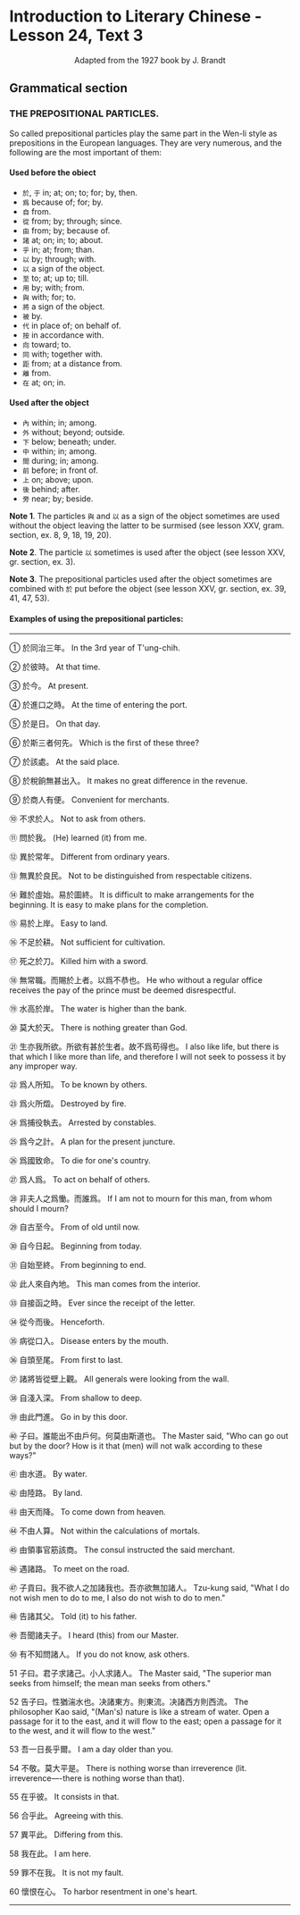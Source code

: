 # Introduction to Literary Chinese - Lesson 24, Text 3

<center>Adapted from the 1927 book by J. Brandt</center>

## Grammatical section

### THE PREPOSITIONAL PARTICLES.

So called prepositional particles play the same part in the Wen-li style as prepositions in the European languages. They are very numerous, and the following are the most important of them:

#### Used before the obiect

- `於`, `于` in; at; on; to; for; by, then.
- `爲` because of; for; by.
- `自` from.
- `從` from; by; through; since.
- `由` from; by; because of.
- `諸` at; on; in; to; about.
- `乎` in; at; from; than.
- `以` by; through; with.
- `以` a sign of the object.
- `至` to; at; up to; till.
- `用` by; with; from.
- `與` with; for; to.
- `將` a sign of the object.
- `被` by.
- `代` in place of; on behalf of.
- `按` in accordance with.
- `向` toward; to.
- `同` with; together with.
- `距` from; at a distance from.
- `離` from.
- `在` at; on; in.

#### Used after the object

- `內` within; in; among.
- `外` without; beyond; outside.
- `下` below; beneath; under.
- `中` within; in; among.
- `間` during; in; among.
- `前` before; in front of.
- `上` on; above; upon.
- `後` behind; after.
- `旁` near; by; beside.

**Note 1**. The particles `與` and `以` as a sign of the object sometimes are used without the object leaving the latter to be surmised (see lesson XXV, gram. section, ex. 8, 9, 18, 19, 20).

**Note 2**. The particle `以` sometimes is used after the object (see lesson XXV, gr. section, ex. 3).

**Note 3**. The prepositional particles used after the object sometimes are combined with `於` put before the object (see lesson XXV, gr. section, ex. 39, 41, 47, 53).

#### Examples of using the prepositional particles:

---

① 於同治三年。
In the 3rd year of T'ung-chih.

② 於彼時。
At that time.

③ 於今。
At present.

④ 於進口之時。
At the time of entering the port.

⑤ 於是日。
On that day.

⑥ 於斯三者何先。
Which is the first of these three?

⑦ 於該處。
At the said place.

⑧ 於稅餉無甚出入。
It makes no great difference in the revenue.

⑨ 於商人有便。
Convenient for merchants.

⑩ 不求於人。
Not to ask from others.

⑪ 問於我。
(He) learned (it) from me.

⑫ 異於常年。
Different from ordinary years.

⑬ 無異於良民。
Not to be distinguished from respectable citizens.

⑭ 難於虛始。易於圖終。
It is difficult to make arrangements for the beginning. It is easy to make plans for the completion.

⑮ 易於上岸。
Easy to land.

⑯ 不足於耕。
Not sufficient for cultivation.

⑰ 死之於刀。
Killed him with a sword.

⑱ 無常職。而賜於上者。以爲不恭也。
He who without a regular office receives the pay of the prince must be deemed disrespectful.

⑲ 水高於岸。
The water is higher than the bank.

⑳ 莫大於天。
There is nothing greater than God.

㉑ 生亦我所欲。所欲有甚於生者。故不爲苟得也。
I also like life, but there is that which I like more than life, and therefore I will not seek to possess it by any improper way.

㉒ 爲人所知。
To be known by others.

㉓ 爲火所燬。
Destroyed by fire.

㉔ 爲捕役執去。
Arrested by constables.

㉕ 爲今之計。
A plan for the present juncture.

㉖ 爲國致命。
To die for one's country.

㉗ 爲人爲。
To act on behalf of others.

㉘ 非夫人之爲慟。而誰爲。
If I am not to mourn for this man, from whom should I mourn?

㉙ 自古至今。
From of old until now.

㉚ 自今日起。
Beginning from today.

㉛ 自始至終。
From beginning to end.

㉜ 此人來自內地。
This man comes from the interior.

㉝ 自接函之時。
Ever since the receipt of the letter.

㉞ 從今而後。
Henceforth.

㉟ 病從口入。
Disease enters by the mouth.

㊱ 自頭至尾。
From first to last.

㊲ 諸將皆從壁上觀。
All generals were looking from the wall.

㊳ 自淺入深。
From shallow to deep.

㊴ 由此門進。
Go in by this door.

㊵ 子曰。誰能出不由戶何。何莫由斯道也。
The Master said, "Who can go out but by the door? How is it that (men) will not walk according to these ways?"

㊶ 由水道。
By water.

㊷ 由陸路。
By land.

㊸ 由天而降。
To come down from heaven.

㊹ 不由人算。
Not within the calculations of mortals.

㊺ 由領事官筋該商。
The consul instructed the said merchant.

㊻ 遇諸路。
To meet on the road.

㊼ 子貢曰。我不欲人之加諸我也。吾亦欲無加諸人。
Tzu-kung said, "What I do not wish men to do to me, I also do not wish to do to men."

㊽ 告諸其父。
Told (it) to his father.

㊾ 吾聞諸夫子。
I heard (this) from our Master.

㊿ 有不知問諸人。
If you do not know, ask others.

51 子曰。君子求諸己。小人求諸人。
The Master said, "The superior man seeks from himself; the mean man seeks from others."

52 告子曰。性猶湍水也。决諸東方。則東流。决諸西方則西流。
The philosopher Kao said, "(Man's) nature is like a stream of water. Open a passage for it to the east, and it will flow to the east; open a passage for it to the west, and it will flow to the west."

53 吾一日長乎爾。
I am a day older than you.

54 不敬。莫大平是。
There is nothing worse than irreverence (lit. irreverence—-there is nothing worse than that).

55 在乎彼。
It consists in that.

56 合乎此。
Agreeing with this.

57 異平此。
Differing from this.

58 我在此。
I am here.

59 罪不在我。
It is not my fault.

60 懷恨在心。
To harbor resentment in one's heart.

---
